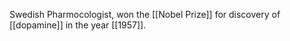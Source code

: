 Swedish Pharmocologist, won the [[Nobel Prize]] for discovery of [[dopamine]] in the year [[1957]].
